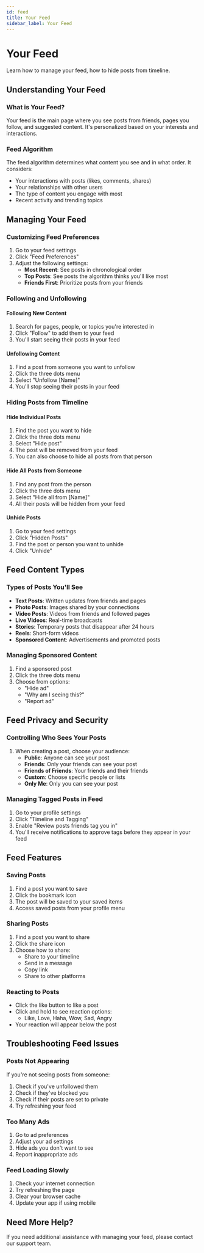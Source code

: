 ```yaml
---
id: feed
title: Your Feed
sidebar_label: Your Feed
---
```


# Your Feed

Learn how to manage your feed, how to hide posts from timeline.

## Understanding Your Feed

### What is Your Feed?

Your feed is the main page where you see posts from friends, pages you follow, and suggested content. It's personalized based on your interests and interactions.

### Feed Algorithm

The feed algorithm determines what content you see and in what order. It considers:
- Your interactions with posts (likes, comments, shares)
- Your relationships with other users
- The type of content you engage with most
- Recent activity and trending topics

## Managing Your Feed

### Customizing Feed Preferences

1. Go to your feed settings
2. Click "Feed Preferences"
3. Adjust the following settings:
   - **Most Recent**: See posts in chronological order
   - **Top Posts**: See posts the algorithm thinks you'll like most
   - **Friends First**: Prioritize posts from your friends

### Following and Unfollowing

#### Following New Content

1. Search for pages, people, or topics you're interested in
2. Click "Follow" to add them to your feed
3. You'll start seeing their posts in your feed

#### Unfollowing Content

1. Find a post from someone you want to unfollow
2. Click the three dots menu
3. Select "Unfollow [Name]"
4. You'll stop seeing their posts in your feed

### Hiding Posts from Timeline

#### Hide Individual Posts

1. Find the post you want to hide
2. Click the three dots menu
3. Select "Hide post"
4. The post will be removed from your feed
5. You can also choose to hide all posts from that person

#### Hide All Posts from Someone

1. Find any post from the person
2. Click the three dots menu
3. Select "Hide all from [Name]"
4. All their posts will be hidden from your feed

#### Unhide Posts

1. Go to your feed settings
2. Click "Hidden Posts"
3. Find the post or person you want to unhide
4. Click "Unhide"

## Feed Content Types

### Types of Posts You'll See

- **Text Posts**: Written updates from friends and pages
- **Photo Posts**: Images shared by your connections
- **Video Posts**: Videos from friends and followed pages
- **Live Videos**: Real-time broadcasts
- **Stories**: Temporary posts that disappear after 24 hours
- **Reels**: Short-form videos
- **Sponsored Content**: Advertisements and promoted posts

### Managing Sponsored Content

1. Find a sponsored post
2. Click the three dots menu
3. Choose from options:
   - "Hide ad"
   - "Why am I seeing this?"
   - "Report ad"

## Feed Privacy and Security

### Controlling Who Sees Your Posts

1. When creating a post, choose your audience:
   - **Public**: Anyone can see your post
   - **Friends**: Only your friends can see your post
   - **Friends of Friends**: Your friends and their friends
   - **Custom**: Choose specific people or lists
   - **Only Me**: Only you can see your post

### Managing Tagged Posts in Feed

1. Go to your profile settings
2. Click "Timeline and Tagging"
3. Enable "Review posts friends tag you in"
4. You'll receive notifications to approve tags before they appear in your feed

## Feed Features

### Saving Posts

1. Find a post you want to save
2. Click the bookmark icon
3. The post will be saved to your saved items
4. Access saved posts from your profile menu

### Sharing Posts

1. Find a post you want to share
2. Click the share icon
3. Choose how to share:
   - Share to your timeline
   - Send in a message
   - Copy link
   - Share to other platforms

### Reacting to Posts

- Click the like button to like a post
- Click and hold to see reaction options:
  - Like, Love, Haha, Wow, Sad, Angry
- Your reaction will appear below the post

## Troubleshooting Feed Issues

### Posts Not Appearing

If you're not seeing posts from someone:
1. Check if you've unfollowed them
2. Check if they've blocked you
3. Check if their posts are set to private
4. Try refreshing your feed

### Too Many Ads

1. Go to ad preferences
2. Adjust your ad settings
3. Hide ads you don't want to see
4. Report inappropriate ads

### Feed Loading Slowly

1. Check your internet connection
2. Try refreshing the page
3. Clear your browser cache
4. Update your app if using mobile

## Need More Help?

If you need additional assistance with managing your feed, please contact our support team.
